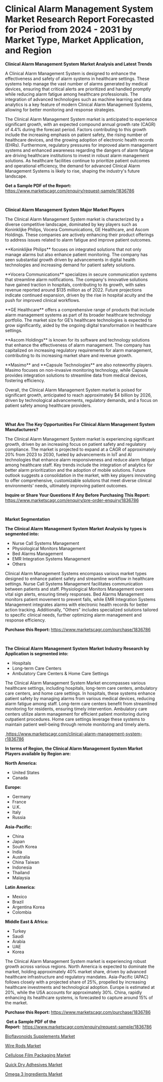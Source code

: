 <p><h1>Clinical Alarm Management System Market Research Report Forecasted for Period from 2024 -  2031 by Market Type, Market Application, and Region</h1></p><p><strong>Clinical Alarm Management System Market Analysis and Latest Trends</strong></p>
<p><p>A Clinical Alarm Management System is designed to enhance the effectiveness and safety of alarm systems in healthcare settings. These systems help manage the vast number of alarms generated by medical devices, ensuring that critical alerts are prioritized and handled promptly while reducing alarm fatigue among healthcare professionals. The integration of advanced technologies such as machine learning and data analytics is a key feature of modern Clinical Alarm Management Systems, allowing for better monitoring and response strategies.</p><p>The Clinical Alarm Management System market is anticipated to experience significant growth, with an expected compound annual growth rate (CAGR) of 4.4% during the forecast period. Factors contributing to this growth include the increasing emphasis on patient safety, the rising number of healthcare devices, and the growing adoption of electronic health records (EHRs). Furthermore, regulatory pressures for improved alarm management systems and enhanced awareness regarding the dangers of alarm fatigue are driving healthcare institutions to invest in robust alarm management solutions. As healthcare facilities continue to prioritize patient outcomes and operational efficiency, the demand for advanced Clinical Alarm Management Systems is likely to rise, shaping the industry's future landscape.</p></p>
<p><strong>Get a Sample PDF of the Report:&nbsp;</strong> <a href="https://www.marketscagr.com/enquiry/request-sample/1836786?utm_campaign=1556&utm_medium=2&utm_source=Github&utm_content=ia&utm_term=16102024&utm_id=clinical-alarm-management-system">https://www.marketscagr.com/enquiry/request-sample/1836786</a></p>
<p>&nbsp;</p>
<p><strong>Clinical Alarm Management System Major Market Players</strong></p>
<p><p>The Clinical Alarm Management System market is characterized by a diverse competitive landscape, dominated by key players such as Koninklijke Philips, Vocera Communications, GE Healthcare, and Ascom Holdings. These companies are actively enhancing their product offerings to address issues related to alarm fatigue and improve patient outcomes.</p><p>**Koninklijke Philips** focuses on integrated solutions that not only manage alarms but also enhance patient monitoring. The company has seen substantial growth driven by advancements in digital health technologies and increasing demand for patient safety solutions.</p><p>**Vocera Communications** specializes in secure communication systems that streamline alarm notifications. The company's innovative solutions have gained traction in hospitals, contributing to its growth, with sales revenue reported around $135 million as of 2022. Future projections indicate continued expansion, driven by the rise in hospital acuity and the push for improved clinical workflows.</p><p>**GE Healthcare** offers a comprehensive range of products that include alarm management systems as part of its broader healthcare technology portfolio. The market size for GE’s healthcare technologies is expected to grow significantly, aided by the ongoing digital transformation in healthcare settings.</p><p>**Ascom Holdings** is known for its software and technology solutions that enhance the effectiveness of alarm management. The company has capitalized on increasing regulatory requirements for alarm management, contributing to its increasing market share and revenue growth.</p><p>**Masimo** and **Capsule Technologies** are also noteworthy players. Masimo focuses on non-invasive monitoring technology, while Capsule provides integration solutions to streamline data from medical devices, fostering efficiency.</p><p>Overall, the Clinical Alarm Management System market is poised for significant growth, anticipated to reach approximately $4 billion by 2026, driven by technological advancements, regulatory demands, and a focus on patient safety among healthcare providers.</p></p>
<p>&nbsp;</p>
<p><strong>What Are The Key Opportunities For Clinical Alarm Management System Manufacturers?</strong></p>
<p><p>The Clinical Alarm Management System market is experiencing significant growth, driven by an increasing focus on patient safety and regulatory compliance. The market is projected to expand at a CAGR of approximately 20% from 2023 to 2030, fueled by advancements in IoT and AI technologies that enhance alarm responsiveness and reduce alarm fatigue among healthcare staff. Key trends include the integration of analytics for better alarm prioritization and the adoption of mobile solutions. Future outlook suggests a consolidation in the market, with key players innovating to offer comprehensive, customizable solutions that meet diverse clinical environments' needs, ultimately improving patient outcomes.</p></p>
<p><strong>Inquire or Share Your Questions If Any Before Purchasing This Report:</strong> <a href="https://www.marketscagr.com/enquiry/pre-order-enquiry/1836786?utm_campaign=1556&utm_medium=2&utm_source=Github&utm_content=ia&utm_term=16102024&utm_id=clinical-alarm-management-system">https://www.marketscagr.com/enquiry/pre-order-enquiry/1836786</a></p>
<p>&nbsp;</p>
<p><strong>Market Segmentation</strong></p>
<p><strong>The Clinical Alarm Management System Market Analysis by types is segmented into:</strong></p>
<p><ul><li>Nurse Call Systems Management</li><li>Physiological Monitors Management</li><li>Bed Alarms Management</li><li>EMR Integration Systems Management</li><li>Others</li></ul></p>
<p><p>Clinical Alarm Management Systems encompass various market types designed to enhance patient safety and streamline workflow in healthcare settings. Nurse Call Systems Management facilitates communication between patients and staff. Physiological Monitors Management oversees vital sign alerts, ensuring timely responses. Bed Alarms Management monitors patient movement to prevent falls, while EMR Integration Systems Management integrates alarms with electronic health records for better action tracking. Additionally, "Others" includes specialized solutions tailored to specific clinical needs, further optimizing alarm management and response efficiency.</p></p>
<p><strong>Purchase this Report:&nbsp;</strong><a href="https://www.marketscagr.com/purchase/1836786?utm_campaign=1556&utm_medium=2&utm_source=Github&utm_content=ia&utm_term=16102024&utm_id=clinical-alarm-management-system">https://www.marketscagr.com/purchase/1836786</a></p>
<p>&nbsp;</p>
<p><strong>The Clinical Alarm Management System Market Industry Research by Application is segmented into:</strong></p>
<p><ul><li>Hospitals</li><li>Long-term Care Centers</li><li>Ambulatory Care Centers & Home Care Settings</li></ul></p>
<p><p>The Clinical Alarm Management System Market encompasses various healthcare settings, including hospitals, long-term care centers, ambulatory care centers, and home care settings. In hospitals, these systems enhance patient safety by managing alarms from various medical devices, reducing alarm fatigue among staff. Long-term care centers benefit from streamlined monitoring for residents, ensuring timely intervention. Ambulatory care centers utilize alarm management for efficient patient monitoring during outpatient procedures. Home care settings leverage these systems to maintain patient well-being through remote monitoring and timely alerts.</p></p>
<p><a href="https://www.marketscagr.com/clinical-alarm-management-system-r1836786?utm_campaign=1556&utm_medium=2&utm_source=Github&utm_content=ia&utm_term=16102024&utm_id=clinical-alarm-management-system">&nbsp;https://www.marketscagr.com/clinical-alarm-management-system-r1836786</a></p>
<p><strong>In terms of Region, the Clinical Alarm Management System Market Players available by Region are:</strong></p>
<p>
    <p> <strong> North America: </strong>
        <ul>
            <li>United States</li>
            <li>Canada</li>
        </ul>
        </p> 
    <p> <strong> Europe: </strong>
        <ul>
            <li>Germany</li>
            <li>France</li>
            <li>U.K.</li>
            <li>Italy</li>
            <li>Russia</li>
        </ul>
        </p> 
    <p> <strong> Asia-Pacific: </strong>
        <ul>
            <li>China</li>
            <li>Japan</li>
            <li>South Korea</li>
            <li>India</li>
            <li>Australia</li>
            <li>China Taiwan</li>
            <li>Indonesia</li>
            <li>Thailand</li>
            <li>Malaysia</li>
        </ul>
        </p> 
    <p> <strong> Latin America: </strong>
        <ul>
            <li>Mexico</li>
            <li>Brazil</li>
            <li>Argentina Korea</li>
            <li>Colombia</li>
        </ul>
        </p> 
    <p> <strong> Middle East & Africa: </strong>
        <ul>
            <li>Turkey</li>
            <li>Saudi</li>
            <li>Arabia</li>
            <li>UAE</li>
            <li>Korea</li>
        </ul>
    </p>
    </p>
<p><p>The Clinical Alarm Management System market is experiencing robust growth across various regions. North America is expected to dominate the market, holding approximately 40% market share, driven by advanced healthcare infrastructure and regulatory mandates. Asia-Pacific (APAC) follows closely with a projected share of 25%, propelled by increasing healthcare investments and technological adoption. Europe is estimated at 20%, while the USA accounts for approximately 30%. China, rapidly enhancing its healthcare systems, is forecasted to capture around 15% of the market.</p></p>
<p><strong>Purchase this Report: </strong><a href="https://www.marketscagr.com/purchase/1836786?utm_campaign=1556&utm_medium=2&utm_source=Github&utm_content=ia&utm_term=16102024&utm_id=clinical-alarm-management-system">https://www.marketscagr.com/purchase/1836786</a></p>
<p>&nbsp;<strong>Get a Sample PDF of the Report:&nbsp;&nbsp;</strong><a href="https://www.marketscagr.com/enquiry/request-sample/1836786?utm_campaign=1556&utm_medium=2&utm_source=Github&utm_content=ia&utm_term=16102024&utm_id=clinical-alarm-management-system">https://www.marketscagr.com/enquiry/request-sample/1836786</a></p>
<p><strong></strong></p>
<p><p><a href="https://www.linkedin.com/pulse/sustainability-trends-bioflavonoids-supplements-industry-7ksvc?utm_campaign=1556&utm_medium=2&utm_source=Github&utm_content=ia&utm_term=16102024&utm_id=clinical-alarm-management-system">Bioflavonoids Supplements Market</a></p><p><a href="https://www.linkedin.com/pulse/wire-rods-market-research-report-exploring-size-revenue-analysis-dbxtf?utm_campaign=1556&utm_medium=2&utm_source=Github&utm_content=ia&utm_term=16102024&utm_id=clinical-alarm-management-system">Wire Rods Market</a></p><p><a href="https://www.linkedin.com/pulse/sustainability-trends-cellulose-film-packaging-industry-market-ph3xf?utm_campaign=1556&utm_medium=2&utm_source=Github&utm_content=ia&utm_term=16102024&utm_id=clinical-alarm-management-system">Cellulose Film Packaging Market</a></p><p><a href="https://github.com/lmorisekv5e/Market-Research-Report-List-1/blob/main/quick-dry-adhesives-market.md?utm_campaign=1556&utm_medium=2&utm_source=Github&utm_content=ia&utm_term=16102024&utm_id=clinical-alarm-management-system">Quick Dry Adhesives Market</a></p><p><a href="https://www.linkedin.com/pulse/omega-3-ingredients-value-chain-analysis-from-raw-materials-uxkzf?utm_campaign=1556&utm_medium=2&utm_source=Github&utm_content=ia&utm_term=16102024&utm_id=clinical-alarm-management-system">Omega 3 Ingredients Market</a></p></p>